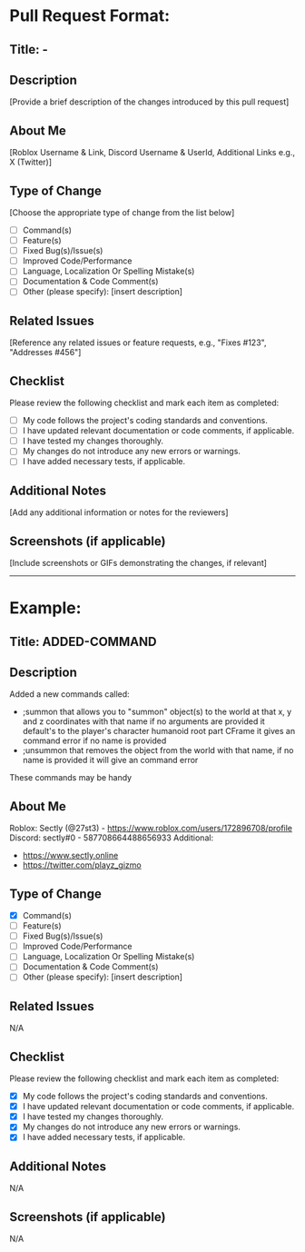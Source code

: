 # Pull Request Format:

## Title: <TYPE>-<CHANGE>

## Description
[Provide a brief description of the changes introduced by this pull request]

## About Me
[Roblox Username & Link, Discord Username & UserId, Additional Links e.g., X (Twitter)]

## Type of Change
[Choose the appropriate type of change from the list below]

- [ ] Command(s)
- [ ] Feature(s)
- [ ] Fixed Bug(s)/Issue(s)
- [ ] Improved Code/Performance
- [ ] Language, Localization Or Spelling Mistake(s)
- [ ] Documentation & Code Comment(s)
- [ ] Other (please specify): [insert description]

## Related Issues
[Reference any related issues or feature requests, e.g., "Fixes #123", "Addresses #456"]

## Checklist
Please review the following checklist and mark each item as completed:

- [ ] My code follows the project's coding standards and conventions.
- [ ] I have updated relevant documentation or code comments, if applicable.
- [ ] I have tested my changes thoroughly.
- [ ] My changes do not introduce any new errors or warnings.
- [ ] I have added necessary tests, if applicable.

## Additional Notes
[Add any additional information or notes for the reviewers]

## Screenshots (if applicable)
[Include screenshots or GIFs demonstrating the changes, if relevant]



---



# Example:

## Title: ADDED-COMMAND

## Description
Added a new commands called:
- ;summon <name> <x> <y> <z> that allows you to "summon" object(s) to the world at that x, y and z coordinates with that name if no arguments are provided it default's to the player's character humanoid root part CFrame it gives an command error if no name is provided
- ;unsummon <name> that removes the object from the world with that name, if no name is provided it will give an command error

These commands may be handy

## About Me
Roblox: Sectly (@27st3) - https://www.roblox.com/users/172896708/profile
Discord: sectly#0 - 587708664488656933
Additional:
- https://www.sectly.online
- https://twitter.com/playz_gizmo

## Type of Change

- [X] Command(s)
- [ ] Feature(s)
- [ ] Fixed Bug(s)/Issue(s)
- [ ] Improved Code/Performance
- [ ] Language, Localization Or Spelling Mistake(s)
- [ ] Documentation & Code Comment(s)
- [ ] Other (please specify): [insert description]

## Related Issues
N/A

## Checklist
Please review the following checklist and mark each item as completed:

- [X] My code follows the project's coding standards and conventions.
- [X] I have updated relevant documentation or code comments, if applicable.
- [X] I have tested my changes thoroughly.
- [X] My changes do not introduce any new errors or warnings.
- [X] I have added necessary tests, if applicable.

## Additional Notes
N/A

## Screenshots (if applicable)
N/A
